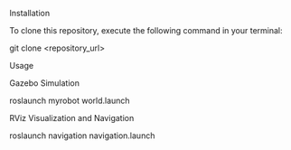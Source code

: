 Installation

To clone this repository, execute the following command in your terminal:



git clone <repository_url>


Usage

Gazebo Simulation

roslaunch myrobot world.launch

RViz Visualization and Navigation


roslaunch navigation navigation.launch 
